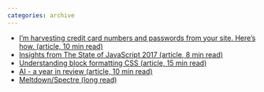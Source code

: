 ```yaml
---
categories: archive
---
```


- [I’m harvesting credit card numbers and passwords from your site. Here’s how. (article, 10 min read)](https://hackernoon.com/im-harvesting-credit-card-numbers-and-passwords-from-your-site-here-s-how-9a8cb347c5b5)
- [Insights from The State of JavaScript 2017 (article, 8 min read)](https://medium.freecodecamp.org/i-just-asked-23-000-developers-what-they-think-of-javascript-heres-what-i-learned-9a06b61998fa)
- [Understanding block formatting CSS (article, 15 min read)](https://www.smashingmagazine.com/2017/12/understanding-css-layout-block-formatting-context/)[](https://www.smashingmagazine.com/2017/12/understanding-css-layout-block-formatting-context/)
- [AI - a year in review (article, 10 min read)](http://www.wildml.com/2017/12/ai-and-deep-learning-in-2017-a-year-in-review/)
- [Meltdown/Spectre (long read)](https://googleprojectzero.blogspot.no/2018/01/reading-privileged-memory-with-side.html)
